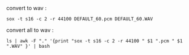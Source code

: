 

convert to wav :

	sox -t s16 -c 2 -r 44100 DEFAULT_60.pcm DEFAULT_60.WAV

convert all to wav :

	ls | awk -F "." '{print "sox -t s16 -c 2 -r 44100 " $1 ".pcm " $1 ".WAV" }' | bash
		
